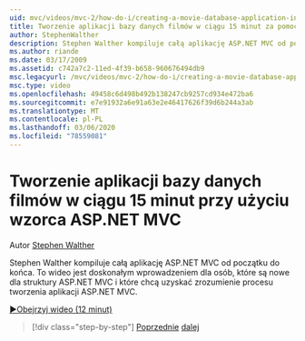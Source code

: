 ```yaml
---
uid: mvc/videos/mvc-2/how-do-i/creating-a-movie-database-application-in-15-minutes-with-aspnet-mvc
title: Tworzenie aplikacji bazy danych filmów w ciągu 15 minut za pomocą ASP.NET MVC | Microsoft Docs
author: StephenWalther
description: Stephen Walther kompiluje całą aplikację ASP.NET MVC od początku do końca. To wideo jest doskonałym wprowadzeniem dla osób, które są nowe dla ASP.NET MVC F...
ms.author: riande
ms.date: 03/17/2009
ms.assetid: c742a7c2-11ed-4f39-b658-960676494db9
msc.legacyurl: /mvc/videos/mvc-2/how-do-i/creating-a-movie-database-application-in-15-minutes-with-aspnet-mvc
msc.type: video
ms.openlocfilehash: 49458c6d498b492b138247cb9257cd934e472ba6
ms.sourcegitcommit: e7e91932a6e91a63e2e46417626f39d6b244a3ab
ms.translationtype: MT
ms.contentlocale: pl-PL
ms.lasthandoff: 03/06/2020
ms.locfileid: "78559081"
---
```

# <a name="creating-a-movie-database-application-in-15-minutes-with-aspnet-mvc"></a>Tworzenie aplikacji bazy danych filmów w ciągu 15 minut przy użyciu wzorca ASP.NET MVC

Autor [Stephen Walther](https://github.com/StephenWalther)

Stephen Walther kompiluje całą aplikację ASP.NET MVC od początku do końca. To wideo jest doskonałym wprowadzeniem dla osób, które są nowe dla struktury ASP.NET MVC i które chcą uzyskać zrozumienie procesu tworzenia aplikacji ASP.NET MVC.

[&#9654;Obejrzyj wideo (12 minut)](https://channel9.msdn.com/Blogs/ASP-NET-Site-Videos/creating-a-movie-database-application-in-15-minutes-with-aspnet-mvc)

> [!div class="step-by-step"]
> [Poprzednie](creating-a-tasklist-application-with-aspnet-mvc.md)
> [dalej](understanding-models-views-and-controllers.md)
